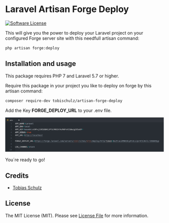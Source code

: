 # Laravel Artisan Forge Deploy

[![Software License](https://img.shields.io/badge/license-MIT-brightgreen.svg?style=flat-square)](LICENSE.md)


This will give you the power to deploy your Laravel project on your configured Forge server site with this needfull artisan command:

``` bash
php artisan forge:deploy
```

## Installation and usage

This package requires PHP 7 and Laravel 5.7 or higher. 

Require this package in your project you like to deploy on forge by this artisan command:

``` bash
composer require-dev tobischulz/artisan-forge-deploy
``` 

Add the Key **FORGE_DEPLOY_URL** to your .env file.

![readme/artisan-forge-deploy-env.png](readme/artisan-forge-deploy-env.png)

You´re ready to go!

## Credits

- [Tobias Schulz](https://github.com/tobischulz)

## License

The MIT License (MIT). Please see [License File](LICENSE.md) for more information.